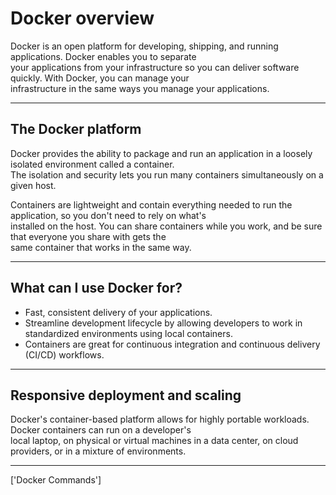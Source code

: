 # Docker overview
Docker is an open platform for developing, shipping, and running applications. Docker enables you to separate <br>
your applications from your infrastructure so you can deliver software quickly. With Docker, you can manage your<br>
infrastructure in the same ways you manage your applications.
<hr>

## The Docker platform
Docker provides the ability to package and run an application in a loosely isolated environment called a container.<br>
The isolation and security lets you run many containers simultaneously on a given host. 

Containers are lightweight and contain everything needed to run the application, so you don't need to rely on what's<br>
installed on the host. You can share containers while you work, and be sure that everyone you share with gets the <br>
same container that works in the same way.
<hr>

## What can I use Docker for?
 - Fast, consistent delivery of your applications.
 - Streamline development lifecycle by allowing developers to work in standardized environments using local containers. 
 - Containers are great for continuous integration and continuous delivery (CI/CD) workflows.
<hr>

## Responsive deployment and scaling
Docker's container-based platform allows for highly portable workloads. Docker containers can run on a developer's <br>
local laptop, on physical or virtual machines in a data center, on cloud providers, or in a mixture of environments.
<hr>

['Docker Commands']